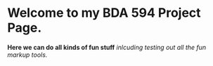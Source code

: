 # Welcome to my BDA 594 Project Page. 
**Here we can do all kinds of fun stuff** _inlcuding testing out all the fun markup tools._
